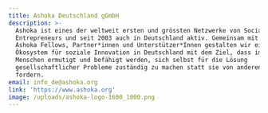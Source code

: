 ```yaml
---
title: Ashoka Deutschland gGmbH
description: >-
  Ashoka ist eines der weltweit ersten und grössten Netzwerke von Social
  Entrepreneurs und seit 2003 auch in Deutschland aktiv. Gemeinsam mit über 70
  Ashoka Fellows, Partner*innen und Unterstützer*Innen gestalten wir ein
  Ökosystem für soziale Innovation in Deutschland mit dem Ziel, dass immer mehr
  Menschen ermutigt und befähigt werden, sich selbst für die Lösung
  gesellschaftlicher Probleme zuständig zu machen statt sie von anderen zu
  fordern.
email: info_de@ashoka.org
link: 'https://www.ashoka.org'
image: /uploads/ashoka-logo-1600_1000.png
---
```


